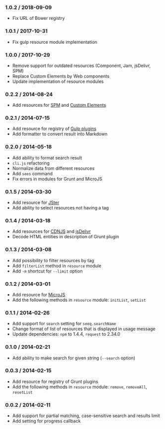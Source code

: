 ### 1.0.2 / 2018-09-09

* Fix URL of Bower registry

### 1.0.1 / 2017-10-31

* Fix gulp resource module implementation

### 1.0.0 / 2017-10-29

* Remove support for outdated resources (Component, Jam, jsDelivr, SPM)
* Replace Custom Elements by Web components
* Update implementation of resource modules

### 0.2.2 / 2014-08-24

* Add resources for [SPM](http://spmjs.io) and [Custom Elements](http://customelements.io)

### 0.2.1 / 2014-07-15

* Add resource for registry of [Gulp plugins](http://gulpjs.com/plugins)
* Add formatter to convert result into Markdown

### 0.2.0 / 2014-05-18

* Add ability to format search result
* `cli.js` refactoring
* Normalize data from different resources
* Add `sees` command
* Fix errors in modules for Grunt and MicroJS

### 0.1.5 / 2014-03-30

* Add resource for [JSter](http://jster.net)
* Add ability to select resources not having a tag

### 0.1.4 / 2014-03-18

* Add resources for [CDNJS](http://cdnjs.com) and [jsDelivr](http://www.jsdelivr.com)
* Decode HTML entities in description of Grunt plugin

### 0.1.3 / 2014-03-08

* Add possibility to filter resources by tag
* Add `filterList` method in `resource` module
* Add `-m` shortcut for `--limit` option

### 0.1.2 / 2014-03-01

* Add resource for [MicroJS](http://microjs.com)
* Add the following methods in `resource` module: `initList`, `setList`

### 0.1.1 / 2014-02-26

* Add support for `search` setting for `seeq.searchName`
* Change format of list of resources that is displayed in usage message
* Update dependencies: `npm` to 1.4.4, `request` to 2.34.0

### 0.1.0 / 2014-02-21

* Add ability to make search for given string (`--search` option)

### 0.0.3 / 2014-02-15

* Add resource for registry of Grunt plugins
* Add the following methods in `resource` module: `remove`, `removeAll`, `resetList`

### 0.0.2 / 2014-02-11

* Add support for partial matching, case-sensitive search and results limit
* Add setting for progress callback

